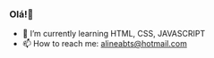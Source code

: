 ### Olá!👋

- 🌱 I’m currently learning HTML, CSS, JAVASCRIPT
- 📫 How to reach me: alineabts@hotmail.com

